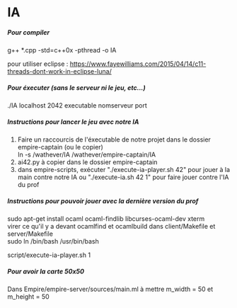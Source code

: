 # IA

##### Pour compiler
g++ \*.cpp -std=c++0x -pthread -o IA

pour utiliser eclipse : https://www.fayewilliams.com/2015/04/14/c11-threads-dont-work-in-eclipse-luna/

##### Pour éxecuter (sans le serveur ni le jeu, etc...)
./IA localhost 2042
executable	nomserveur  port

##### Instructions pour lancer le jeu avec notre IA
1) Faire un raccourcis de l'éxecutable de notre projet dans le dossier empire-captain (ou le copier)  
ln -s /wathever/IA /wathever/empire-captain/IA  
2) ai42.py à copier dans le dossier empire-captain  
3) dans empire-scripts, exécuter "./execute-ia-player.sh 42" pour jouer à la main contre notre IA ou "./execute-ia.sh 42 1" pour faire jouer contre l'IA du prof

##### Instructions pour pouvoir jouer avec la dernière version du prof
sudo apt-get install ocaml ocaml-findlib libcurses-ocaml-dev xterm  
virer ce qu'il y a devant ocamlfind et ocamlbuild dans client/Makefile et server/Makefile  
sudo ln /bin/bash /usr/bin/bash

script/execute-ia-player.sh 1

##### Pour avoir la carte 50x50
Dans Empire/empire-server/sources/main.ml à mettre m_width = 50 et m_height = 50 
